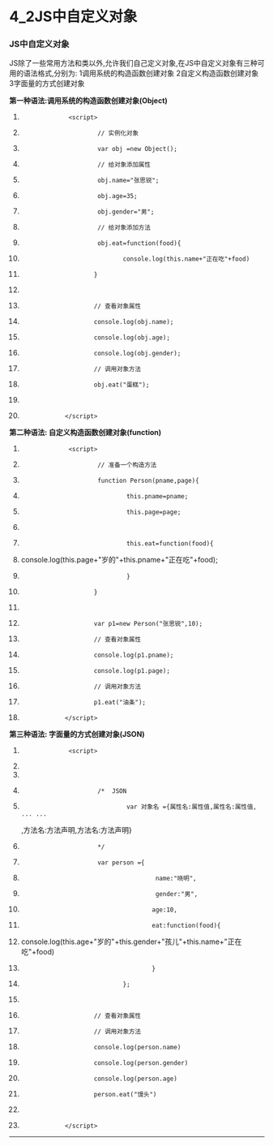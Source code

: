 ﻿
# 4_2JS中自定义对象

### JS中自定义对象
JS除了一些常用方法和类以外,允许我们自己定义对象,在JS中自定义对象有三种可用的语法格式,分别为:
1调用系统的构造函数创建对象
2自定义构造函数创建对象
3字面量的方式创建对象 

**第一种语法:调用系统的构造函数创建对象(Object)**   




1.                  <script>
2.                          // 实例化对象
3.                          var obj =new Object();
4.                          // 给对象添加属性
5.                          obj.name="张思锐";
6.                          obj.age=35;
7.                          obj.gender="男";
8.                          // 给对象添加方法
9.                          obj.eat=function(food){
10.                                 console.log(this.name+"正在吃"+food)	
11.                         }
12.                         
13.                         // 查看对象属性
14.                         console.log(obj.name);
15.                         console.log(obj.age);
16.                         console.log(obj.gender);
17.                         // 调用对象方法
18.                         obj.eat("蛋糕");
19.                         
20.                 </script> 




**第二种语法: 自定义构造函数创建对象(function)**   




1.                  <script>
2.                          // 准备一个构造方法 
3.                          function Person(pname,page){
4.                                  this.pname=pname;
5.                                  this.page=page;
6.                                  
7.                                  this.eat=function(food){
8.                                         
    console.log(this.page+"岁的"+this.pname+"正在吃"+food);
9.                                  }	
10.                         }
11.                         
12.                         var p1=new Person("张思锐",10);
13.                         // 查看对象属性
14.                         console.log(p1.pname);
15.                         console.log(p1.page);
16.                         // 调用对象方法
17.                         p1.eat("油条");
18.                 </script> 




**第三种语法: 字面量的方式创建对象(JSON)**   




1.                  <script>
2.                          
3.                          
4.                          /*	JSON 
5.                                  var 对象名 ={属性名:属性值,属性名:属性值, ... ...
    ,方法名:方法声明,方法名:方法声明}
6.                          */
7.                          var person ={
8.                                          name:"晓明",
9.                                          gender:"男",
10.                                         age:10,
11.                                         eat:function(food){
12.                                                
    console.log(this.age+"岁的"+this.gender+"孩儿"+this.name+"正在吃"+food)
13.                                         }
14.                                 };
15.                                 
16.                         // 查看对象属性
17.                         // 调用对象方法
18.                         console.log(person.name)
19.                         console.log(person.gender)
20.                         console.log(person.age)
21.                         person.eat("馒头")
22.                         
23.                 </script>






------------------------------------------------------------

